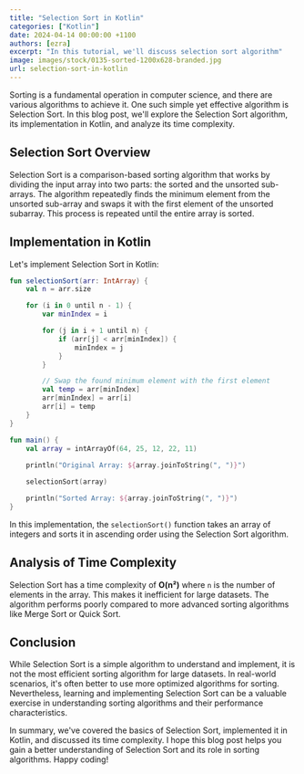 ```yaml
---
title: "Selection Sort in Kotlin"
categories: ["Kotlin"]
date: 2024-04-14 00:00:00 +1100 
authors: [ezra]
excerpt: "In this tutorial, we'll discuss selection sort algorithm"
image: images/stock/0135-sorted-1200x628-branded.jpg
url: selection-sort-in-kotlin
---
```


Sorting is a fundamental operation in computer science, and there are various algorithms to achieve it. One such simple yet effective algorithm is Selection Sort. In this blog post, we'll explore the Selection Sort algorithm, its implementation in Kotlin, and analyze its time complexity.

## Selection Sort Overview
Selection Sort is a comparison-based sorting algorithm that works by dividing the input array into two parts: the sorted and the unsorted sub-arrays. The algorithm repeatedly finds the minimum element from the unsorted sub-array and swaps it with the first element of the unsorted subarray. This process is repeated until the entire array is sorted.

## Implementation in Kotlin
Let's implement Selection Sort in Kotlin:

```kotlin
fun selectionSort(arr: IntArray) {
    val n = arr.size

    for (i in 0 until n - 1) {
        var minIndex = i

        for (j in i + 1 until n) {
            if (arr[j] < arr[minIndex]) {
                minIndex = j
            }
        }

        // Swap the found minimum element with the first element
        val temp = arr[minIndex]
        arr[minIndex] = arr[i]
        arr[i] = temp
    }
}

fun main() {
    val array = intArrayOf(64, 25, 12, 22, 11)
    
    println("Original Array: ${array.joinToString(", ")}")

    selectionSort(array)

    println("Sorted Array: ${array.joinToString(", ")}")
}
```

In this implementation, the `selectionSort()` function takes an array of integers and sorts it in ascending order using the Selection Sort algorithm.

## Analysis of Time Complexity
Selection Sort has a time complexity of **O(n²)** where `n` is the number of elements in the array. This makes it inefficient for large datasets. The algorithm performs poorly compared to more advanced sorting algorithms like Merge Sort or Quick Sort.

## Conclusion
While Selection Sort is a simple algorithm to understand and implement, it is not the most efficient sorting algorithm for large datasets. In real-world scenarios, it's often better to use more optimized algorithms for sorting. Nevertheless, learning and implementing Selection Sort can be a valuable exercise in understanding sorting algorithms and their performance characteristics.

In summary, we've covered the basics of Selection Sort, implemented it in Kotlin, and discussed its time complexity. I hope this blog post helps you gain a better understanding of Selection Sort and its role in sorting algorithms. Happy coding!







